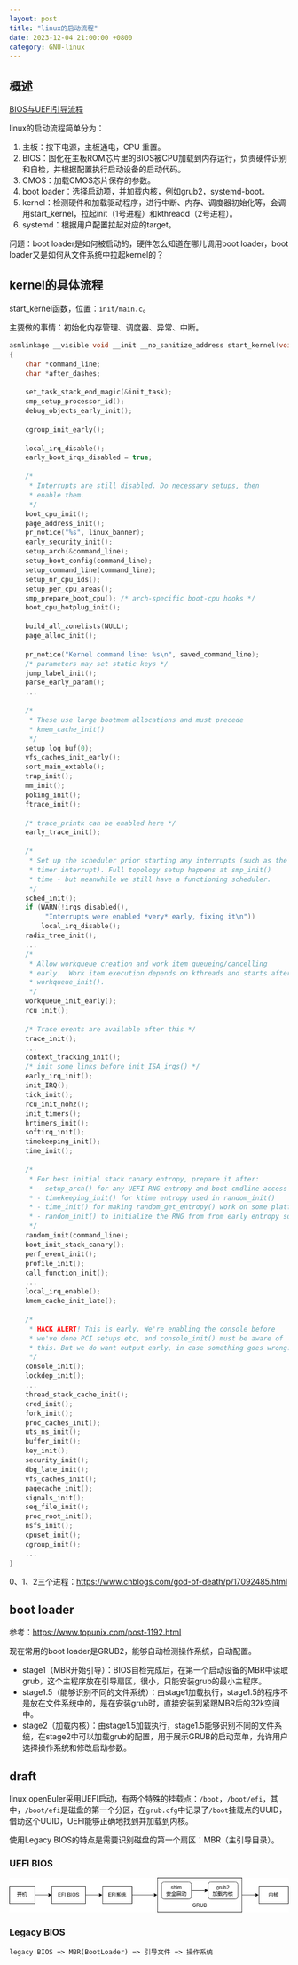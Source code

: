 ```yaml
---
layout: post
title: "linux的启动流程"
date: 2023-12-04 21:00:00 +0800
category: GNU-linux
---
```


## 概述

[BIOS与UEFI引导流程](https://www.cnblogs.com/larry1024/p/17645208.html)

linux的启动流程简单分为：

1. 主板：按下电源，主板通电，CPU 重置。
2. BIOS：固化在主板ROM芯片里的BIOS被CPU加载到内存运行，负责硬件识别和自检，并根据配置执行启动设备的启动代码。
3. CMOS：加载CMOS芯片保存的参数。
4. boot loader：选择启动项，并加载内核，例如grub2，systemd-boot。
5. kernel：检测硬件和加载驱动程序，进行中断、内存、调度器初始化等，会调用start_kernel，拉起init（1号进程）和kthreadd（2号进程）。
6. systemd：根据用户配置拉起对应的target。

问题：boot loader是如何被启动的，硬件怎么知道在哪儿调用boot loader，boot loader又是如何从文件系统中拉起kernel的？

## kernel的具体流程

start_kernel函数，位置：`init/main.c`。

主要做的事情：初始化内存管理、调度器、异常、中断。

```c
asmlinkage __visible void __init __no_sanitize_address start_kernel(void)
{
	char *command_line;
	char *after_dashes;

	set_task_stack_end_magic(&init_task);
	smp_setup_processor_id();
	debug_objects_early_init();

	cgroup_init_early();

	local_irq_disable();
	early_boot_irqs_disabled = true;

	/*
	 * Interrupts are still disabled. Do necessary setups, then
	 * enable them.
	 */
	boot_cpu_init();
	page_address_init();
	pr_notice("%s", linux_banner);
	early_security_init();
	setup_arch(&command_line);
	setup_boot_config(command_line);
	setup_command_line(command_line);
	setup_nr_cpu_ids();
	setup_per_cpu_areas();
	smp_prepare_boot_cpu();	/* arch-specific boot-cpu hooks */
	boot_cpu_hotplug_init();

	build_all_zonelists(NULL);
	page_alloc_init();

	pr_notice("Kernel command line: %s\n", saved_command_line);
	/* parameters may set static keys */
	jump_label_init();
	parse_early_param();
	...

	/*
	 * These use large bootmem allocations and must precede
	 * kmem_cache_init()
	 */
	setup_log_buf(0);
	vfs_caches_init_early();
	sort_main_extable();
	trap_init();
	mm_init();
	poking_init();
	ftrace_init();

	/* trace_printk can be enabled here */
	early_trace_init();

	/*
	 * Set up the scheduler prior starting any interrupts (such as the
	 * timer interrupt). Full topology setup happens at smp_init()
	 * time - but meanwhile we still have a functioning scheduler.
	 */
	sched_init();
	if (WARN(!irqs_disabled(),
		 "Interrupts were enabled *very* early, fixing it\n"))
		local_irq_disable();
	radix_tree_init();
	...
	/*
	 * Allow workqueue creation and work item queueing/cancelling
	 * early.  Work item execution depends on kthreads and starts after
	 * workqueue_init().
	 */
	workqueue_init_early();
	rcu_init();

	/* Trace events are available after this */
	trace_init();
	...
	context_tracking_init();
	/* init some links before init_ISA_irqs() */
	early_irq_init();
	init_IRQ();
	tick_init();
	rcu_init_nohz();
	init_timers();
	hrtimers_init();
	softirq_init();
	timekeeping_init();
	time_init();

	/*
	 * For best initial stack canary entropy, prepare it after:
	 * - setup_arch() for any UEFI RNG entropy and boot cmdline access
	 * - timekeeping_init() for ktime entropy used in random_init()
	 * - time_init() for making random_get_entropy() work on some platforms
	 * - random_init() to initialize the RNG from from early entropy sources
	 */
	random_init(command_line);
	boot_init_stack_canary();
	perf_event_init();
	profile_init();
	call_function_init();
	...
	local_irq_enable();
	kmem_cache_init_late();

	/*
	 * HACK ALERT! This is early. We're enabling the console before
	 * we've done PCI setups etc, and console_init() must be aware of
	 * this. But we do want output early, in case something goes wrong.
	 */
	console_init();
	lockdep_init();
	...
	thread_stack_cache_init();
	cred_init();
	fork_init();
	proc_caches_init();
	uts_ns_init();
	buffer_init();
	key_init();
	security_init();
	dbg_late_init();
	vfs_caches_init();
	pagecache_init();
	signals_init();
	seq_file_init();
	proc_root_init();
	nsfs_init();
	cpuset_init();
	cgroup_init();
	...
}
```

0、1、2三个进程：<https://www.cnblogs.com/god-of-death/p/17092485.html>

## boot loader

参考：<https://www.topunix.com/post-1192.html>

现在常用的boot loader是GRUB2，能够自动检测操作系统，自动配置。

* stage1（MBR开始引导）：BIOS自检完成后，在第一个启动设备的MBR中读取grub，这个主程序放在引导扇区，很小，只能安装grub的最小主程序。
* stage1.5（能够识别不同的文件系统）：由stage1加载执行，stage1.5的程序不是放在文件系统中的，是在安装grub时，直接安装到紧跟MBR后的32k空间中。
* stage2（加载内核）：由stage1.5加载执行，stage1.5能够识别不同的文件系统，在stage2中可以加载grub的配置，用于展示GRUB的启动菜单，允许用户选择操作系统和修改启动参数。

## draft

linux openEuler采用UEFI启动，有两个特殊的挂载点：`/boot`，`/boot/efi`，其中，`/boot/efi`是磁盘的第一个分区，在`grub.cfg`中记录了`/boot`挂载点的UUID，借助这个UUID，UEFI能够正确地找到并加载到内核。

使用Legacy BIOS的特点是需要识别磁盘的第一个扇区：MBR（主引导目录）。

### UEFI BIOS

![img](https://github.com/Geass-LL/draw/raw/master/github-io/linux-boot.drawio.png)

### Legacy BIOS

`legacy BIOS => MBR(BootLoader) => 引导文件 => 操作系统`

